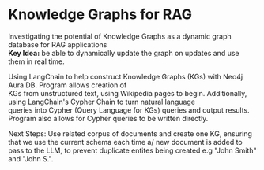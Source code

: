 # Knowledge Graphs for RAG 
Investigating the potential of Knowledge Graphs as a dynamic graph database for RAG applications\
**Key Idea:** be able to dynamically update the graph on updates and use them in real time.

Using LangChain to help construct Knowledge Graphs (KGs) with Neo4j Aura DB. Program allows creation of\
KGs from unstructured text, using Wikipedia pages to begin. Additionally, using LangChain's Cypher Chain to turn natural language\
queries into Cypher (Query Language for KGs) queries and output results. Program also allows for Cypher queries to be written directly.

Next Steps: Use related corpus of documents and create one KG, ensuring that we use the current schema each time a/
new document is added to pass to the LLM, to prevent duplicate entites being created e.g "John Smith" and "John S.".

